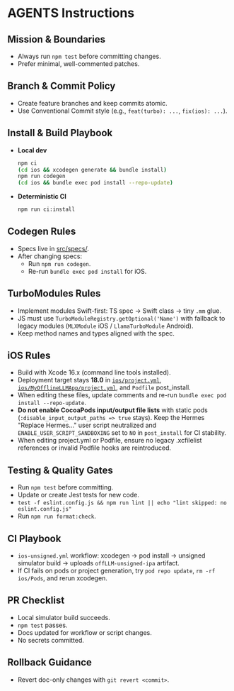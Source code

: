 # AGENTS Instructions

## Mission & Boundaries

- Always run `npm test` before committing changes.
- Prefer minimal, well-commented patches.

## Branch & Commit Policy

- Create feature branches and keep commits atomic.
- Use Conventional Commit style (e.g., `feat(turbo): ...`, `fix(ios): ...`).

## Install & Build Playbook

- **Local dev**
  ```bash
  npm ci
  (cd ios && xcodegen generate && bundle install)
  npm run codegen
  (cd ios && bundle exec pod install --repo-update)
  ```
- **Deterministic CI**
  ```bash
  npm run ci:install
  ```

## Codegen Rules

- Specs live in [src/specs/](src/specs/).
- After changing specs:
  - Run `npm run codegen`.
  - Re-run `bundle exec pod install` for iOS.

## TurboModules Rules

- Implement modules Swift-first: TS spec → Swift class → tiny `.mm` glue.
- JS must use `TurboModuleRegistry.getOptional('Name')` with fallback to legacy modules (`MLXModule` iOS / `LlamaTurboModule` Android).
- Keep method names and types aligned with the spec.

## iOS Rules

- Build with Xcode 16.x (command line tools installed).
- Deployment target stays **18.0** in [`ios/project.yml`](ios/project.yml), [`ios/MyOfflineLLMApp/project.yml`](ios/MyOfflineLLMApp/project.yml), and `Podfile` post_install.
- When editing these files, update comments and re-run `bundle exec pod install --repo-update`.
- **Do not enable CocoaPods input/output file lists** with static pods (`:disable_input_output_paths => true` stays). Keep the Hermes "Replace Hermes..." user script neutralized and `ENABLE_USER_SCRIPT_SANDBOXING` set to `NO` in `post_install` for CI stability.
- When editing project.yml or Podfile, ensure no legacy .xcfilelist references or invalid Podfile hooks are reintroduced.

## Testing & Quality Gates

- Run `npm test` before committing.
- Update or create Jest tests for new code.
- `test -f eslint.config.js && npm run lint || echo "lint skipped: no eslint.config.js"`
- Run `npm run format:check`.

## CI Playbook

- `ios-unsigned.yml` workflow: xcodegen → pod install → unsigned simulator build → uploads `offLLM-unsigned-ipa` artifact.
- If CI fails on pods or project generation, try `pod repo update`, `rm -rf ios/Pods`, and rerun xcodegen.

## PR Checklist

- Local simulator build succeeds.
- `npm test` passes.
- Docs updated for workflow or script changes.
- No secrets committed.

## Rollback Guidance

- Revert doc-only changes with `git revert <commit>`.

